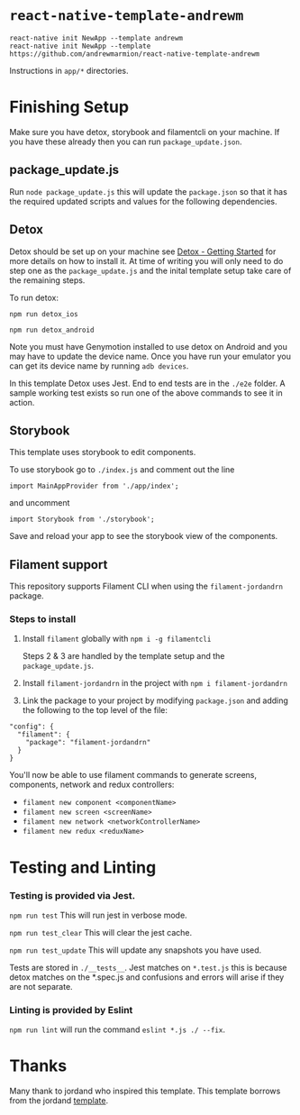 # `react-native-template-andrewm`

```
react-native init NewApp --template andrewm
react-native init NewApp --template https://github.com/andrewmarmion/react-native-template-andrewm
```

Instructions in `app/*` directories.

# Finishing Setup
Make sure you have detox, storybook and filamentcli on your machine. If you have these already then you can run `package_update.json`.

## package_update.js
Run `node package_update.js` this will update the `package.json` so that it has the required updated scripts and values for the following dependencies.

## Detox
Detox should be set up on your machine see [Detox - Getting Started](https://github.com/wix/Detox/blob/master/docs/Introduction.GettingStarted.md) for more details on how to install it. At time of writing you will only need to do step one as the `package_update.js` and the inital template setup take care of the remaining steps.

To run detox:

`npm run detox_ios` 

`npm run detox_android`

Note you must have Genymotion installed to use detox on Android and you may have to update the device name. Once you have run your emulator you can get its device name by running `adb devices`. 

In this template Detox uses Jest. End to end tests are in the `./e2e` folder. A sample working test exists so run one of the above commands to see it in action.

## Storybook
This template uses storybook to edit components. 

To use storybook go to `./index.js` and comment out the line 

`import MainAppProvider from './app/index';` 

and uncomment 

`import Storybook from './storybook';` 

Save and reload your app to see the storybook view of the components. 

## Filament support

This repository supports Filament CLI when using the `filament-jordandrn` package.

### Steps to install
1. Install `filament` globally with `npm i -g filamentcli`

   Steps 2 & 3 are handled by the template setup and the `package_update.js`.

2. Install `filament-jordandrn` in the project with `npm i filament-jordandrn`
3. Link the package to your project by modifying `package.json` and adding the following to the top level of the file:
  ```
  "config": {
    "filament": {
      "package": "filament-jordandrn"
    }
  }
  ```

You'll now be able to use filament commands to generate screens, components, network  and redux controllers:

- `filament new component <componentName>`
- `filament new screen <screenName>`
- `filament new network <networkControllerName>`
- `filament new redux <reduxName>`

# Testing and Linting

### Testing is provided via Jest. 

`npm run test`        This will run jest in verbose mode. 

`npm run test_clear`  This will clear the jest cache.

`npm run test_update` This will update any snapshots you have used.

Tests are stored in `./__tests__`. Jest matches on `*.test.js` this is because detox matches on the *.spec.js and confusions and errors will arise if they are not separate. 

### Linting is provided by Eslint

`npm run lint` will run the command `eslint *.js ./ --fix`.

# Thanks

Many thank to jordand who inspired this template. This template borrows from the jordand [template](https://github.com/JordanDuncan/react-native-template-jordand). 